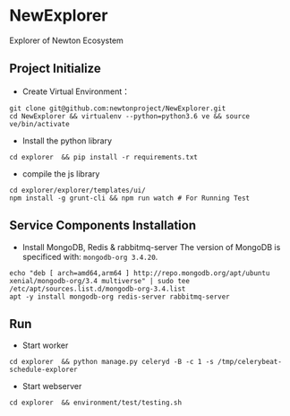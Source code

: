 # NewExplorer
Explorer of Newton Ecosystem

## Project Initialize

* Create Virtual Environment：

```
git clone git@github.com:newtonproject/NewExplorer.git
cd NewExplorer && virtualenv --python=python3.6 ve && source ve/bin/activate
```

* Install the python library

```
cd explorer  && pip install -r requirements.txt
```
 
 * compile the js library

```
cd explorer/explorer/templates/ui/
npm install -g grunt-cli && npm run watch # For Running Test
```
 

## Service Components Installation

* Install MongoDB, Redis & rabbitmq-server
The version of MongoDB is specificed with: `mongodb-org 3.4.20`.

```
echo "deb [ arch=amd64,arm64 ] http://repo.mongodb.org/apt/ubuntu xenial/mongodb-org/3.4 multiverse" | sudo tee /etc/apt/sources.list.d/mongodb-org-3.4.list
apt -y install mongodb-org redis-server rabbitmq-server
```
 
## Run

* Start worker

```
cd explorer  && python manage.py celeryd -B -c 1 -s /tmp/celerybeat-schedule-explorer
```

* Start webserver

```
cd explorer  && environment/test/testing.sh
```
